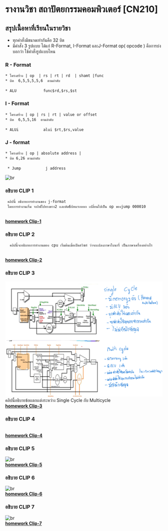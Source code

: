 # รางานวิชา สถาปัตยกรรมคอมพิวเตอร์ [CN210]
## สรุปเนื้อหาที่เรียนในรายวิชา 
- ทุกคำสั่งมีขนาดเท่ากันคือ 32 บิต
- มีคำสั่ง 3 รูปเเบบ ได้แก่ R-Format, I-Format และJ-Format
op( opcode ) คือการบ่งบอกว่า ใช้คำสั่งรูปเเบบไหน  
### R - Format

    * โครงสร้าง | op  | rs | rt | rd  | shamt |func     
    * บิต  6,5,5,5,5,6  ตามลำดับ
  
    * ALU            func$rd,$rs,$st  

### I - Format
    * โครงสร้าง | op | rs | rt | value or offset  
    * บิต  6,5,5,16  ตามลำดับ
   
    * ALUi           alui $rt,$rs,value              
    
### J - format

    * โครงสร้าง | op | absolute address |
    * บิต 6,26 ตามลำดับ
   
     * Jump           j address
 
 ![br](https://i.stack.imgur.com/rdoQ1.png)

### อธิบาย CLIP  1 
     คลิปนี้ อธิบายการทำงานของ j-format 
     โดยการทำงานเริ่ม จากิฟไปทางขวา2 เเละตัด6บิทเเรกออก เปลี่ยนไปเป็น op ของjump 000010
[<br>**homework Clip-1**](https://www.youtube.com/watch?v=riAvroydGXE)
### อธิบาย CLIP  2
 
      คลิปนี้จะอธิบายการทำงานของ cpu เริ่มต้นเมื่อเปิดสวิซท์ ว่าจะเเปลงภาษาไบนารี่ เป็นภาษาเครื่องอย่างไร
[<br>**homework Clip-2**](https://www.youtube.com/watch?v=MS8ugNKOJ7U&t=27s)

### อธิบาย CLIP  3
![br](ไฟล์_001.png) 
     คลิปนี้อธิบายข้อเเตกเเต่งระหว่าง  Single Cycle กับ Multicycle 
 [<br>**homework Clip-3**](https://www.youtube.com/watch?v=7nbPBMxXHjQ&t=3s)

### อธิบาย CLIP  4
 
 [<br>**homework Clip-4**](https://www.youtube.com/watch?v=qNPi691dTtY&t=75s)
### อธิบาย CLIP  5
 ![br](https://i.stack.imgur.com/rdoQ1.png)
 [<br>**homework Clip-5**](https://www.youtube.com/watch?v=s0cYBJ3tLiU)

### อธิบาย CLIP  6
 ![br](https://i.stack.imgur.com/rdoQ1.png)
[<br>**homework Clip-6**](https://www.youtube.com/watch?v=vzmKDfFe6nQ&t=32s)
### อธิบาย CLIP  7
 ![br](https://i.stack.imgur.com/rdoQ1.png)
 [<br>**homework Clip-7**](https://www.youtube.com/watch?v=i0zpqcLBxGs)
    
